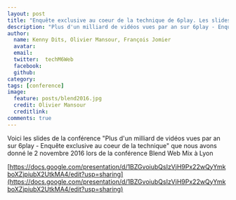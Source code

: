 ```yaml
---
layout: post
title: "Enquête exclusive au coeur de la technique de 6play. Les slides"
description: "Plus d'un milliard de vidéos vues par an sur 6play - Enquête exclusive au coeur de la technique"
author:
  name: Kenny Dits, Olivier Mansour, François Jomier
  avatar:
  email:
  twitter:  techM6Web
  facebook:
  github:
category:
tags: [conference]
image:
  feature: posts/blend2016.jpg
  credit: Olivier Mansour
  creditlink: 
comments: true
---
```


Voici les slides de la conférence "Plus d'un milliard de vidéos vues par an sur 6play - Enquête exclusive au coeur de la technique" que nous avons donné le 2 novembre 2016 lors de la conférence Blend Web Mix à Lyon

[https://docs.google.com/presentation/d/1BZGvoiubQsIzVjH9Px22wQyYmkboXZjpiubX2UtkMA4/edit?usp=sharing](https://docs.google.com/presentation/d/1BZGvoiubQsIzVjH9Px22wQyYmkboXZjpiubX2UtkMA4/edit?usp=sharing)
